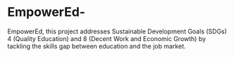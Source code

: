 # EmpowerEd-

EmpowerEd, this project addresses Sustainable Development Goals (SDGs) 4 (Quality Education) and 8 (Decent Work and Economic Growth) by tackling the skills gap between education and the job market.
